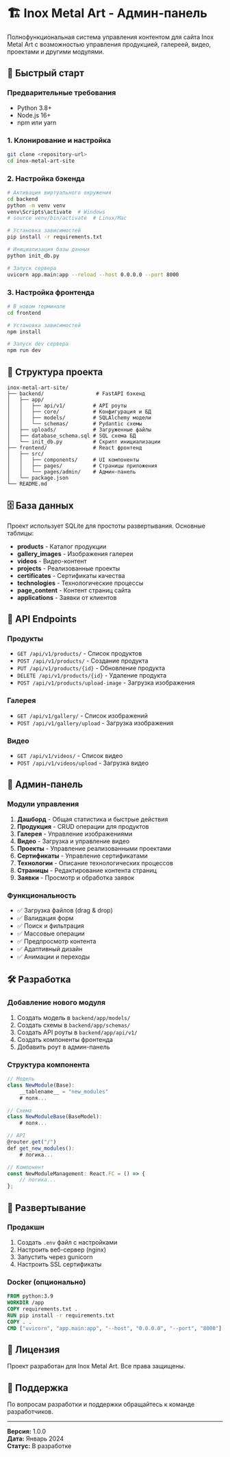 # 🏗️ Inox Metal Art - Админ-панель

Полнофункциональная система управления контентом для сайта Inox Metal Art с возможностью управления продукцией, галереей, видео, проектами и другими модулями.

## 🚀 Быстрый старт

### Предварительные требования

- Python 3.8+
- Node.js 16+
- npm или yarn

### 1. Клонирование и настройка

```bash
git clone <repository-url>
cd inox-metal-art-site
```

### 2. Настройка бэкенда

```bash
# Активация виртуального окружения
cd backend
python -m venv venv
venv\Scripts\activate  # Windows
# source venv/bin/activate  # Linux/Mac

# Установка зависимостей
pip install -r requirements.txt

# Инициализация базы данных
python init_db.py

# Запуск сервера
uvicorn app.main:app --reload --host 0.0.0.0 --port 8000
```

### 3. Настройка фронтенда

```bash
# В новом терминале
cd frontend

# Установка зависимостей
npm install

# Запуск dev сервера
npm run dev
```

## 📁 Структура проекта

```
inox-metal-art-site/
├── backend/                 # FastAPI бэкенд
│   ├── app/
│   │   ├── api/v1/         # API роуты
│   │   ├── core/           # Конфигурация и БД
│   │   ├── models/         # SQLAlchemy модели
│   │   └── schemas/        # Pydantic схемы
│   ├── uploads/            # Загруженные файлы
│   ├── database_schema.sql # SQL схема БД
│   └── init_db.py          # Скрипт инициализации
├── frontend/               # React фронтенд
│   ├── src/
│   │   ├── components/     # UI компоненты
│   │   ├── pages/          # Страницы приложения
│   │   └── pages/admin/    # Админ-панель
│   └── package.json
└── README.md
```

## 🗄️ База данных

Проект использует SQLite для простоты развертывания. Основные таблицы:

- **products** - Каталог продукции
- **gallery_images** - Изображения галереи
- **videos** - Видео-контент
- **projects** - Реализованные проекты
- **certificates** - Сертификаты качества
- **technologies** - Технологические процессы
- **page_content** - Контент страниц сайта
- **applications** - Заявки от клиентов

## 🔌 API Endpoints

### Продукты
- `GET /api/v1/products/` - Список продуктов
- `POST /api/v1/products/` - Создание продукта
- `PUT /api/v1/products/{id}` - Обновление продукта
- `DELETE /api/v1/products/{id}` - Удаление продукта
- `POST /api/v1/products/upload-image` - Загрузка изображения

### Галерея
- `GET /api/v1/gallery/` - Список изображений
- `POST /api/v1/gallery/upload` - Загрузка изображения

### Видео
- `GET /api/v1/videos/` - Список видео
- `POST /api/v1/videos/upload` - Загрузка видео

## 🎨 Админ-панель

### Модули управления

1. **Дашборд** - Общая статистика и быстрые действия
2. **Продукция** - CRUD операции для продуктов
3. **Галерея** - Управление изображениями
4. **Видео** - Загрузка и управление видео
5. **Проекты** - Управление реализованными проектами
6. **Сертификаты** - Управление сертификатами
7. **Технологии** - Описание технологических процессов
8. **Страницы** - Редактирование контента страниц
9. **Заявки** - Просмотр и обработка заявок

### Функциональность

- ✅ Загрузка файлов (drag & drop)
- ✅ Валидация форм
- ✅ Поиск и фильтрация
- ✅ Массовые операции
- ✅ Предпросмотр контента
- ✅ Адаптивный дизайн
- ✅ Анимации и переходы

## 🛠️ Разработка

### Добавление нового модуля

1. Создать модель в `backend/app/models/`
2. Создать схемы в `backend/app/schemas/`
3. Создать API роуты в `backend/app/api/v1/`
4. Создать компоненты фронтенда
5. Добавить роут в админ-панель

### Структура компонента

```typescript
// Модель
class NewModule(Base):
    __tablename__ = "new_modules"
    # поля...

// Схема
class NewModuleBase(BaseModel):
    # поля...

// API
@router.get("/")
def get_new_modules():
    # логика...

// Компонент
const NewModuleManagement: React.FC = () => {
    // логика...
};
```

## 🚀 Развертывание

### Продакшн

1. Создать `.env` файл с настройками
2. Настроить веб-сервер (nginx)
3. Запустить через gunicorn
4. Настроить SSL сертификаты

### Docker (опционально)

```dockerfile
FROM python:3.9
WORKDIR /app
COPY requirements.txt .
RUN pip install -r requirements.txt
COPY . .
CMD ["uvicorn", "app.main:app", "--host", "0.0.0.0", "--port", "8000"]
```

## 📝 Лицензия

Проект разработан для Inox Metal Art. Все права защищены.

## 🤝 Поддержка

По вопросам разработки и поддержки обращайтесь к команде разработчиков.

---

**Версия:** 1.0.0  
**Дата:** Январь 2024  
**Статус:** В разработке

